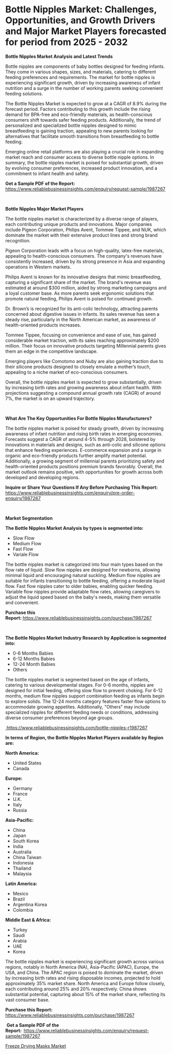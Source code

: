 <p><h1>Bottle Nipples Market: Challenges, Opportunities, and Growth Drivers and Major Market Players forecasted for period from 2025 - 2032</h1></p><p><strong>Bottle Nipples Market Analysis and Latest Trends</strong></p>
<p><p>Bottle nipples are components of baby bottles designed for feeding infants. They come in various shapes, sizes, and materials, catering to different feeding preferences and requirements. The market for bottle nipples is experiencing significant growth, driven by increasing awareness of infant nutrition and a surge in the number of working parents seeking convenient feeding solutions.</p><p>The Bottle Nipples Market is expected to grow at a CAGR of 8.9% during the forecast period. Factors contributing to this growth include the rising demand for BPA-free and eco-friendly materials, as health-conscious consumers shift towards safer feeding products. Additionally, the trend of personalized and specialized bottle nipples designed to mimic breastfeeding is gaining traction, appealing to new parents looking for alternatives that facilitate smooth transitions from breastfeeding to bottle feeding.</p><p>Emerging online retail platforms are also playing a crucial role in expanding market reach and consumer access to diverse bottle nipple options. In summary, the bottle nipples market is poised for substantial growth, driven by evolving consumer preferences, increased product innovation, and a commitment to infant health and safety.</p></p>
<p><strong>Get a Sample PDF of the Report:&nbsp;</strong> <a href="https://www.reliablebusinessinsights.com/enquiry/request-sample/1987267?utm_campaign=3107&utm_medium=2&utm_source=Github&utm_content=ia&utm_term=06042025&utm_id=bottle-nipples">https://www.reliablebusinessinsights.com/enquiry/request-sample/1987267</a></p>
<p>&nbsp;</p>
<p><strong>Bottle Nipples Major Market Players</strong></p>
<p><p>The bottle nipples market is characterized by a diverse range of players, each contributing unique products and innovations. Major companies include Pigeon Corporation, Philips Avent, Tommee Tippee, and NUK, which dominate the market with their extensive product lines and strong brand recognition. </p><p>Pigeon Corporation leads with a focus on high-quality, latex-free materials, appealing to health-conscious consumers. The company's revenues have consistently increased, driven by its strong presence in Asia and expanding operations in Western markets. </p><p>Philips Avent is known for its innovative designs that mimic breastfeeding, capturing a significant share of the market. The brand's revenue was estimated at around $300 million, aided by strong marketing campaigns and a loyal customer base. As more parents seek ergonomic solutions that promote natural feeding, Philips Avent is poised for continued growth.</p><p>Dr. Brown’s is recognized for its anti-colic technology, attracting parents concerned about digestive issues in infants. Its sales revenue has seen a steady rise, particularly in the North American market, as awareness of health-oriented products increases.</p><p>Tommee Tippee, focusing on convenience and ease of use, has gained considerable market traction, with its sales reaching approximately $200 million. Their focus on innovative products targeting Millennial parents gives them an edge in the competitive landscape.</p><p>Emerging players like Comotomo and Nuby are also gaining traction due to their silicone products designed to closely emulate a mother’s touch, appealing to a niche market of eco-conscious consumers.</p><p>Overall, the bottle nipples market is expected to grow substantially, driven by increasing birth rates and growing awareness about infant health. With projections suggesting a compound annual growth rate (CAGR) of around 7%, the market is on an upward trajectory.</p></p>
<p>&nbsp;</p>
<p><strong>What Are The Key Opportunities For Bottle Nipples Manufacturers?</strong></p>
<p><p>The bottle nipples market is poised for steady growth, driven by increasing awareness of infant nutrition and rising birth rates in emerging economies. Forecasts suggest a CAGR of around 4-5% through 2028, bolstered by innovations in materials and designs, such as anti-colic and silicone options that enhance feeding experiences. E-commerce expansion and a surge in organic and eco-friendly products further amplify market potential. Additionally, a growing segment of millennial parents prioritizing safety and health-oriented products positions premium brands favorably. Overall, the market outlook remains positive, with opportunities for growth across both developed and developing regions.</p></p>
<p><strong>Inquire or Share Your Questions If Any Before Purchasing This Report:</strong> <a href="https://www.reliablebusinessinsights.com/enquiry/pre-order-enquiry/1987267?utm_campaign=3107&utm_medium=2&utm_source=Github&utm_content=ia&utm_term=06042025&utm_id=bottle-nipples">https://www.reliablebusinessinsights.com/enquiry/pre-order-enquiry/1987267</a></p>
<p>&nbsp;</p>
<p><strong>Market Segmentation</strong></p>
<p><strong>The Bottle Nipples Market Analysis by types is segmented into:</strong></p>
<p><ul><li>Slow Flow</li><li>Medium Flow</li><li>Fast Flow</li><li>Variale Flow</li></ul></p>
<p><p>The bottle nipples market is categorized into four main types based on the flow rate of liquid. Slow flow nipples are designed for newborns, allowing minimal liquid and encouraging natural suckling. Medium flow nipples are suitable for infants transitioning to bottle feeding, offering a moderate liquid flow. Fast flow nipples cater to older babies, enabling quicker feeding. Variable flow nipples provide adaptable flow rates, allowing caregivers to adjust the liquid speed based on the baby's needs, making them versatile and convenient.</p></p>
<p><strong>Purchase this Report:&nbsp;</strong><a href="https://www.reliablebusinessinsights.com/purchase/1987267?utm_campaign=3107&utm_medium=2&utm_source=Github&utm_content=ia&utm_term=06042025&utm_id=bottle-nipples">https://www.reliablebusinessinsights.com/purchase/1987267</a></p>
<p>&nbsp;</p>
<p><strong>The Bottle Nipples Market Industry Research by Application is segmented into:</strong></p>
<p><ul><li>0-6 Months Babies</li><li>6-12 Months Babies</li><li>12-24 Month Babies</li><li>Others</li></ul></p>
<p><p>The bottle nipples market is segmented based on the age of infants, catering to various developmental stages. For 0-6 months, nipples are designed for initial feeding, offering slow flow to prevent choking. For 6-12 months, medium flow nipples support combination feeding as infants begin to explore solids. The 12-24 months category features faster flow options to accommodate growing appetites. Additionally, "Others" may include specialized nipples for different feeding needs or conditions, addressing diverse consumer preferences beyond age groups.</p></p>
<p><a href="https://www.reliablebusinessinsights.com/bottle-nipples-r1987267?utm_campaign=3107&utm_medium=2&utm_source=Github&utm_content=ia&utm_term=06042025&utm_id=bottle-nipples">&nbsp;https://www.reliablebusinessinsights.com/bottle-nipples-r1987267</a></p>
<p><strong>In terms of Region, the Bottle Nipples Market Players available by Region are:</strong></p>
<p>
    <p> <strong> North America: </strong>
        <ul>
            <li>United States</li>
            <li>Canada</li>
        </ul>
        </p> 
    <p> <strong> Europe: </strong>
        <ul>
            <li>Germany</li>
            <li>France</li>
            <li>U.K.</li>
            <li>Italy</li>
            <li>Russia</li>
        </ul>
        </p> 
    <p> <strong> Asia-Pacific: </strong>
        <ul>
            <li>China</li>
            <li>Japan</li>
            <li>South Korea</li>
            <li>India</li>
            <li>Australia</li>
            <li>China Taiwan</li>
            <li>Indonesia</li>
            <li>Thailand</li>
            <li>Malaysia</li>
        </ul>
        </p> 
    <p> <strong> Latin America: </strong>
        <ul>
            <li>Mexico</li>
            <li>Brazil</li>
            <li>Argentina Korea</li>
            <li>Colombia</li>
        </ul>
        </p> 
    <p> <strong> Middle East & Africa: </strong>
        <ul>
            <li>Turkey</li>
            <li>Saudi</li>
            <li>Arabia</li>
            <li>UAE</li>
            <li>Korea</li>
        </ul>
    </p>
    </p>
<p><p>The bottle nipples market is experiencing significant growth across various regions, notably in North America (NA), Asia-Pacific (APAC), Europe, the USA, and China. The APAC region is poised to dominate the market, driven by increasing birth rates and rising disposable incomes, projected to hold approximately 35% market share. North America and Europe follow closely, each contributing around 25% and 20% respectively. China shows substantial potential, capturing about 15% of the market share, reflecting its vast consumer base.</p></p>
<p><strong>Purchase this Report: </strong><a href="https://www.reliablebusinessinsights.com/purchase/1987267?utm_campaign=3107&utm_medium=2&utm_source=Github&utm_content=ia&utm_term=06042025&utm_id=bottle-nipples">https://www.reliablebusinessinsights.com/purchase/1987267</a></p>
<p>&nbsp;<strong>Get a Sample PDF of the Report:&nbsp;&nbsp;</strong><a href="https://www.reliablebusinessinsights.com/enquiry/request-sample/1987267?utm_campaign=3107&utm_medium=2&utm_source=Github&utm_content=ia&utm_term=06042025&utm_id=bottle-nipples">https://www.reliablebusinessinsights.com/enquiry/request-sample/1987267</a></p>
<p><strong></strong></p>
<p><p><a href="https://github.com/saroarmaicky/Market-Research-Report-List-1/blob/main/freeze-drying-masks-market.md?utm_campaign=3107&utm_medium=2&utm_source=Github&utm_content=ia&utm_term=06042025&utm_id=bottle-nipples">Freeze Drying Masks Market</a></p></p>